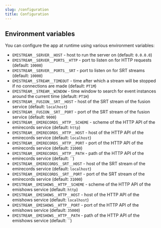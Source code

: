 ```yaml
---
slug: /configuration
title: Configuration
---
```


## Environment variables

You can configure the app at runtime using various environment variables:

- `EMISTREAM__SERVER__HOST` -
  host to run the server on
  (default: `0.0.0.0`)
- `EMISTREAM__SERVER__PORTS__HTTP` -
  port to listen on for HTTP requests
  (default: `10000`)
- `EMISTREAM__SERVER__PORTS__SRT` -
  port to listen on for SRT streams
  (default: `10000`)
- `EMISTREAM__STREAM__TIMEOUT` -
  time after which a stream will be stopped if no connections are made
  (default: `PT1M`)
- `EMISTREAM__STREAM__WINDOW` -
  time window to search for event instances around the current time
  (default: `PT1H`)
- `EMISTREAM__FUSION__SRT__HOST` -
  host of the SRT stream of the fusion service
  (default: `localhost`)
- `EMISTREAM__FUSION__SRT__PORT` -
  port of the SRT stream of the fusion service
  (default: `9000`)
- `EMISTREAM__EMIRECORDS__HTTP__SCHEME` -
  scheme of the HTTP API of the emirecords service
  (default: `http`)
- `EMISTREAM__EMIRECORDS__HTTP__HOST` -
  host of the HTTP API of the emirecords service
  (default: `localhost`)
- `EMISTREAM__EMIRECORDS__HTTP__PORT` -
  port of the HTTP API of the emirecords service
  (default: `31000`)
- `EMISTREAM__EMIRECORDS__HTTP__PATH` -
  path of the HTTP API of the emirecords service
  (default: ``)
- `EMISTREAM__EMIRECORDS__SRT__HOST` -
  host of the SRT stream of the emirecords service
  (default: `localhost`)
- `EMISTREAM__EMIRECORDS__SRT__PORT` -
  port of the SRT stream of the emirecords service
  (default: `31000`)
- `EMISTREAM__EMISHOWS__HTTP__SCHEME` -
  scheme of the HTTP API of the emishows service
  (default: `http`)
- `EMISTREAM__EMISHOWS__HTTP__HOST` -
  host of the HTTP API of the emishows service
  (default: `localhost`)
- `EMISTREAM__EMISHOWS__HTTP__PORT` -
  port of the HTTP API of the emishows service
  (default: `35000`)
- `EMISTREAM__EMISHOWS__HTTP__PATH` -
  path of the HTTP API of the emishows service
  (default: ``)
